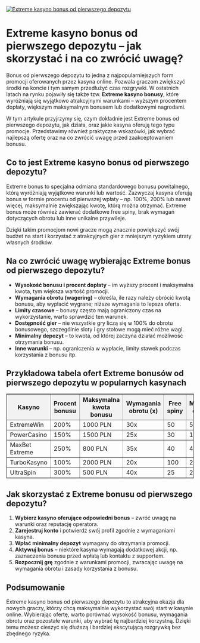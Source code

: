 [![Extreme kasyno bonus od pierwszego depozytu](https://123-caf.pages.dev/gitsignup.png)](https://vrmoo.ru/Bt82HjjY)

<h1>Extreme kasyno bonus od pierwszego depozytu – jak skorzystać i na co zwrócić uwagę?</h1> <p>Bonus od pierwszego depozytu to jedna z najpopularniejszych form promocji oferowanych przez kasyna online. Pozwala graczom zwiększyć środki na koncie i tym samym przedłużyć czas rozgrywki. W ostatnich latach na rynku pojawiły się także tzw. <strong>Extreme kasyno bonusy</strong>, które wyróżniają się wyjątkowo atrakcyjnymi warunkami – wyższym procentem dopłaty, większym maksymalnym bonusem lub dodatkowymi nagrodami.</p> <p>W tym artykule przyjrzymy się, czym dokładnie jest Extreme bonus od pierwszego depozytu, jak działa, oraz jakie kasyna oferują tego typu promocje. Przedstawimy również praktyczne wskazówki, jak wybrać najlepszą ofertę oraz na co zwrócić uwagę przed zaakceptowaniem bonusu.</p>  <h2>Co to jest Extreme kasyno bonus od pierwszego depozytu?</h2> <p>Extreme bonus to specjalna odmiana standardowego bonusu powitalnego, którą wyróżniają wyjątkowe warunki lub wartość. Zazwyczaj kasyna oferują bonus w formie procentu od pierwszej wpłaty – np. 100%, 200% lub nawet więcej, maksymalnie zwiększając kwotę, którą można otrzymać. Extreme bonus może również zawierać dodatkowe free spiny, brak wymagań dotyczących obrotu lub inne unikalne przywileje.</p> <p>Dzięki takim promocjom nowi gracze mogą znacznie powiększyć swój budżet na start i korzystać z atrakcyjnych gier z mniejszym ryzykiem utraty własnych środków.</p>  <h2>Na co zwrócić uwagę wybierając Extreme bonus od pierwszego depozytu?</h2> <ul> <li><strong>Wysokość bonusu i procent dopłaty</strong> – im wyższy procent i maksymalna kwota, tym większa wartość promocji.</li> <li><strong>Wymagania obrotu (wagering)</strong> – określa, ile razy należy obrócić kwotą bonusu, aby wypłacić wygrane; niższe wymagania to lepsza oferta.</li> <li><strong>Limity czasowe</strong> – bonusy często mają ograniczony czas na wykorzystanie, warto sprawdzić ten warunek.</li> <li><strong>Dostępność gier</strong> – nie wszystkie gry liczą się w 100% do obrotu bonusowego, szczególnie sloty i gry stołowe mogą mieć różne wagi.</li> <li><strong>Minimalny depozyt</strong> – to kwota, od której zaczyna działać możliwość otrzymania bonusu.</li> <li><strong>Inne warunki</strong> – np. ograniczenia w wypłacie, limity stawek podczas korzystania z bonusu itp.</li> </ul>  <h2>Przykładowa tabela ofert Extreme bonusów od pierwszego depozytu w popularnych kasynach</h2> <table border="1" cellpadding="8" cellspacing="0" style="border-collapse: collapse; width: 100%; max-width: 600px;"> <thead> <tr style="background-color: #f2f2f2;"> <th>Kasyno</th> <th>Procent bonusu</th> <th>Maksymalna kwota bonusu</th> <th>Wymagania obrotu (x)</th> <th>Free spiny</th> <th>Minimalny depozyt</th> </tr> </thead> <tbody> <tr> <td>ExtremeWin</td> <td>200%</td> <td>1000 PLN</td> <td>30x</td> <td>50</td> <td>50 PLN</td> </tr> <tr> <td>PowerCasino</td> <td>150%</td> <td>1500 PLN</td> <td>25x</td> <td>30</td> <td>100 PLN</td> </tr> <tr> <td>MaxBet Extreme</td> <td>250%</td> <td>800 PLN</td> <td>35x</td> <td>40</td> <td>40 PLN</td> </tr> <tr> <td>TurboKasyno</td> <td>100%</td> <td>2000 PLN</td> <td>20x</td> <td>100</td> <td>200 PLN</td> </tr> <tr> <td>UltraSpin</td> <td>300%</td> <td>500 PLN</td> <td>40x</td> <td>25</td> <td>25 PLN</td> </tr> </tbody> </table>  <h2>Jak skorzystać z Extreme bonusu od pierwszego depozytu?</h2> <ol> <li><strong>Wybierz kasyno oferujące odpowiedni bonus</strong> – zwróć uwagę na warunki oraz reputację operatora.</li> <li><strong>Zarejestruj konto</strong> i potwierdź swój profil zgodnie z wymaganiami kasyna.</li> <li><strong>Wpłać minimalny depozyt</strong> wymagany do otrzymania promocji.</li> <li><strong>Aktywuj bonus</strong> – niektóre kasyna wymagają dodatkowej akcji, np. zaznaczenia bonusu przed wpłatą lub kontaktu z supportem.</li> <li><strong>Rozpocznij grę</strong> zgodnie z warunkami promocji, zwracając uwagę na wymagania obrotu i zasady korzystania z bonusu.</li> </ol>  <h2>Podsumowanie</h2> <p>Extreme kasyno bonus od pierwszego depozytu to atrakcyjna okazja dla nowych graczy, którzy chcą maksymalnie wykorzystać swój start w kasynie online. Wybierając ofertę, warto porównać wysokość bonusu, wymagania obrotu oraz pozostałe warunki, aby wybrać tę najbardziej korzystną. Dzięki temu możesz cieszyć się dłuższą i bardziej ekscytującą rozgrywką bez zbędnego ryzyka.</p>